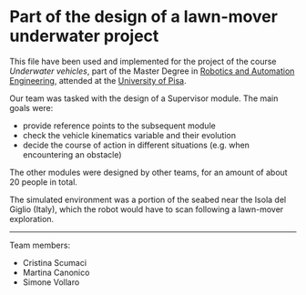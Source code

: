 # Part of the design of a lawn-mover underwater project

This file have been used and implemented for the project of the course 
*Underwater vehicles*, part of the Master Degree in 
[Robotics and Automation Engineering](http://www.aut.ing.unipi.it/), attended 
at the [University of Pisa](https://www.unipi.it/).

Our team was tasked with the design of a Supervisor module. The main goals were:
- provide reference points to the subsequent module
- check the vehicle kinematics variable and their evolution
- decide the course of action in different situations (e.g. when encountering an obstacle)

The other modules were designed by other teams, for an amount of about 20 people
in total.

The simulated environment was a portion of the seabed near the Isola del Giglio
(Italy), which the robot would have to scan following a lawn-mover exploration.

---
Team members:
- Cristina Scumaci
- Martina Canonico
- Simone Vollaro